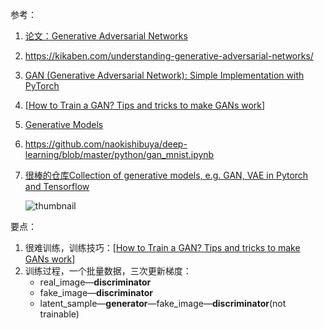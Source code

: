 参考：

1. [论文：Generative Adversarial Networks](https://arxiv.org/abs/1406.2661)

2. https://kikaben.com/understanding-generative-adversarial-networks/

3. [GAN (Generative Adversarial Network): Simple Implementation with PyTorch](https://kikaben.com/gangenerative-adversarial-network-simple-implementation-with-pytorch/)

4. [[How to Train a GAN? Tips and tricks to make GANs work](https://github.com/soumith/ganhacks#how-to-train-a-gan-tips-and-tricks-to-make-gans-work)]

5. [Generative Models](https://github.com/wiseodd/generative-models)

6. https://github.com/naokishibuya/deep-learning/blob/master/python/gan_mnist.ipynb

7. [很棒的仓库Collection of generative models, e.g. GAN, VAE in Pytorch and Tensorflow](https://github.com/wiseodd/generative-models)

   ![thumbnail](./../示例图片/thumbnail.png)

要点：

1. 很难训练，训练技巧：[[How to Train a GAN? Tips and tricks to make GANs work](https://github.com/soumith/ganhacks#how-to-train-a-gan-tips-and-tricks-to-make-gans-work)]
2. 训练过程，一个批量数据，三次更新梯度：
   - real_image—**discriminator**
   - fake_image—**discriminator**
   - latent_sample—**generator**—fake_image—**discriminator**(not trainable)